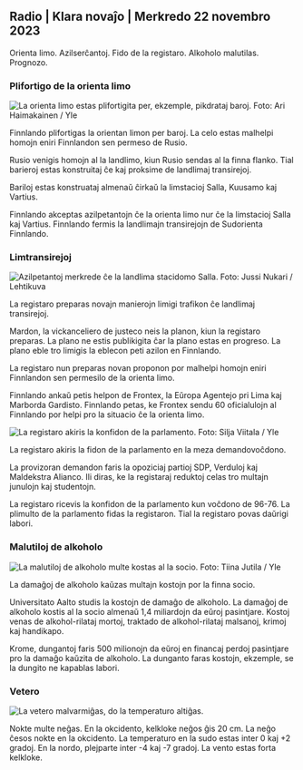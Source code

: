 ## Radio \| Klara novaĵo \| Merkredo 22 novembro 2023

Orienta limo. Azilserĉantoj. Fido de la registaro. Alkoholo malutilas. Prognozo.

### Plifortigo de la orienta limo

![La orienta limo estas plifortigita per, ekzemple, pikdrataj baroj. Foto: Ari Haimakainen / Yle](https://images.cdn.yle.fi/image/upload/c_crop,h_3078,w_5472,x_0,y_157/ar_1.7777777777777777,c_fill,g_faces,h_1250,w_1201.q_auto:eco/f_auto/fl_lossy/v1700489748/39-1203622655b691ed016a)

Finnlando plifortigas la orientan limon per baroj. La celo estas malhelpi homojn eniri Finnlandon sen permeso de Rusio.

Rusio venigis homojn al la landlimo, kiun Rusio sendas al la finna flanko. Tial barieroj estas konstruitaj ĉe kaj proksime de landlimaj transirejoj.

Bariloj estas konstruataj almenaŭ ĉirkaŭ la limstacioj Salla, Kuusamo kaj Vartius.

Finnlando akceptas azilpetantojn ĉe la orienta limo nur ĉe la limstacioj Salla kaj Vartius. Finnlando fermis la landlimajn transirejojn de Sudorienta Finnlando.

### Limtransirejoj

![Azilpetantoj merkrede ĉe la landlima stacidomo Salla. Foto: Jussi Nukari / Lehtikuva](https://images.cdn.yle.fi/image/upload/c_crop,h_2879,w_5119,x_0,y_429/ar_1.7777777777777777,c_fill,g_faces,h_671/0d_1205,w_1201q_auto:eco/f_auto/fl_lossy/v1700655653/39-1204918655df1f3cef50)

La registaro preparas novajn manierojn limigi trafikon ĉe landlimaj transirejoj.

Mardon, la vickanceliero de justeco neis la planon, kiun la registaro preparas. La plano ne estis publikigita ĉar la plano estas en progreso. La plano eble tro limigis la eblecon peti azilon en Finnlando.

La registaro nun preparas novan proponon por malhelpi homojn eniri Finnlandon sen permesilo de la orienta limo.

Finnlando ankaŭ petis helpon de Frontex, la Eŭropa Agentejo pri Lima kaj Marborda Gardisto. Finnlando petas, ke Frontex sendu 60 oficialulojn al Finnlando por helpi pro la situacio ĉe la orienta limo.

![La registaro akiris la konfidon de la parlamento. Foto: Silja Viitala / Yle](https://images.cdn.yle.fi/image/upload/c_crop,h_2241,w_3983,x_0,y_325/ar_1.7777777777777777,c_fill,g_faces,h_6701,w_r1201/0,w_325q_auto:eco/f_auto/fl_lossy/v1696934704/39-118409465252a7d6dc9d)

La registaro akiris la fidon de la parlamento en la meza demandovoĉdono.

La provizoran demandon faris la opoziciaj partioj SDP, Verduloj kaj Maldekstra Alianco. Ili diras, ke la registaraj reduktoj celas tro multajn junulojn kaj studentojn.

La registaro ricevis la konfidon de la parlamento kun voĉdono de 96-76. La plimulto de la parlamento fidas la registaron. Tial la registaro povas daŭrigi labori.

### Malutiloj de alkoholo

![La malutiloj de alkoholo multe kostas al la socio. Foto: Tiina Jutila / Yle](https://images.cdn.yle.fi/image/upload/c_crop,h_2944,w_5235,x_0,y_312/ar_1.7777777777777777,c_fill,g_faces,h_6701,w_r1201/0,w_312q_auto:eco/f_auto/fl_lossy/v1700406169/39-1203003655a1febe291f)

La damaĝoj de alkoholo kaŭzas multajn kostojn por la finna socio.

Universitato Aalto studis la kostojn de damaĝo de alkoholo. La damaĝoj de alkoholo kostis al la socio almenaŭ 1,4 miliardojn da eŭroj pasintjare. Kostoj venas de alkohol-rilataj mortoj, traktado de alkohol-rilataj malsanoj, krimoj kaj handikapo.

Krome, dungantoj faris 500 milionojn da eŭroj en financaj perdoj pasintjare pro la damaĝo kaŭzita de alkoholo. La dunganto faras kostojn, ekzemple, se la dungito ne kapablas labori.

### Vetero

![La vetero malvarmiĝas, do la temperaturo altiĝas.](https://images.cdn.yle.fi/image/upload/c_crop,h_1080,w_1919,x_0,y_0/ar_1.77777777777777777,c_fill,g_faces,h_6705,w_6705,/dpr_1.0/q_auto:eco/f_auto/fl_lossy/v1700671048/39-1205140655e2e229bced)

Nokte multe neĝas. En la okcidento, kelkloke neĝos ĝis 20 cm. La neĝo ĉesos nokte en la okcidento. La temperaturo en la sudo estas inter 0 kaj +2 gradoj. En la nordo, plejparte inter -4 kaj -7 gradoj. La vento estas forta kelkloke.